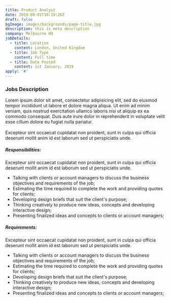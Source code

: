 ```yaml
---
title: Product Analyst
date: 2019-08-01T10:19:26Z
draft: false
bgImage: images/backgrounds/page-title.jpg
description: this is meta description
company: Melbourne HQ
jobDetails:
  - title: Location
    content: London, United Kingdom
  - title: Job Type
    content: Full time
  - title: Date Posted
    content: 1st January, 2019
apply: '#'
---
```

### Jobs Description

Lorem ipsum dolor sit amet, consectetur adipisicing elit, sed do eiusmod tempor incididunt ut labore et dolore magna aliqua. Ut enim ad minim veniam, quis nostrud exercitation ullamco laboris nisi ut aliquip ex ea commodo consequat. Duis aute irure dolor in reprehenderit in voluptate velit esse cillum dolore eu fugiat nulla pariatur.<br><br>Excepteur sint occaecat cupidatat non proident, sunt in culpa qui officia deserunt mollit anim id est laborum sed ut perspiciatis unde.

##### Responsibilities:

Excepteur sint occaecat cupidatat non proident, sunt in culpa qui officia deserunt mollit anim id est laborum sed ut perspiciatis unde.

* Talking with clients or account managers to discuss the business objectives and requirements of the job;
* Estimating the time required to complete the work and providing quotes for clients;
* Developing design briefs that suit the client's purpose;
* Thinking creatively to produce new ideas, concepts and developing interactive design;
* Presenting finalized ideas and concepts to clients or account managers;

##### Requirements:

Excepteur sint occaecat cupidatat non proident, sunt in culpa qui officia deserunt mollit anim id est laborum sed ut perspiciatis unde.

* Talking with clients or account managers to discuss the business objectives and requirements of the job;
* Estimating the time required to complete the work and providing quotes for clients;
* Developing design briefs that suit the client's purpose;
* Thinking creatively to produce new ideas, concepts and developing interactive design;
* Presenting finalized ideas and concepts to clients or account managers;